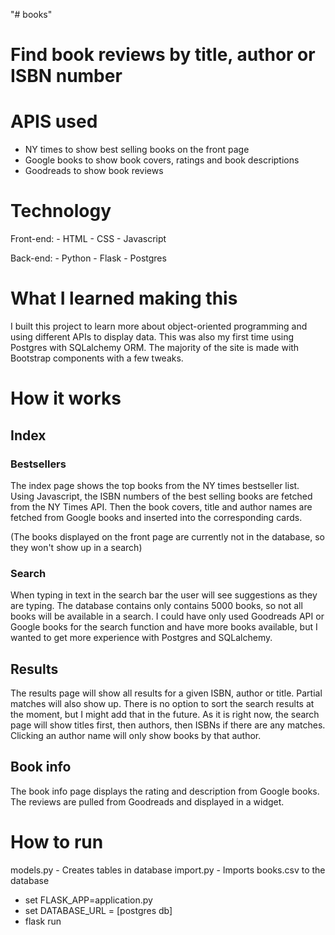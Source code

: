 "# books" 

# Find book reviews by title, author or ISBN number

# APIS used

- NY times to show best selling books on the front page
- Google books to show book covers, ratings and book descriptions
- Goodreads to show book reviews


# Technology

Front-end: 
    - HTML
    - CSS
    - Javascript

Back-end:
    - Python
    - Flask
    - Postgres


# What I learned making this
I built this project to learn more about object-oriented programming and using different APIs to display data.
This was also my first time using Postgres with SQLalchemy ORM. The majority of the site is made with Bootstrap components with a few tweaks.


# How it works

## Index

### Bestsellers
The index page shows the top books from the NY times bestseller list. 
Using Javascript, the ISBN numbers of the best selling books are fetched from the NY Times API. Then the book covers, title and author names are fetched from Google books and inserted into the corresponding cards.

(The books displayed on the front page are currently not in the database, so they won't show up in a search)

### Search
When typing in text in the search bar the user will see suggestions as they are typing.
The database contains only contains 5000 books, so not all books will be available in a search. 
I could have only used Goodreads API or Google books for the search function and have more books available,
but I wanted to get more experience with Postgres and SQLalchemy.


## Results
The results page will show all results for a given ISBN, author or title. Partial matches will also show up. 
There is no option to sort the search results at the moment, but I might add that in the future.
As it is right now, the search page will show titles first, then authors, then ISBNs if there are any matches.
Clicking an author name will only show books by that author.

## Book info
The book info page displays the rating and description from Google books.
The reviews are pulled from Goodreads and displayed in a widget.


# How to run

models.py - Creates tables in database
import.py - Imports books.csv to the database

- set FLASK_APP=application.py
- set DATABASE_URL = [postgres db]
- flask run
